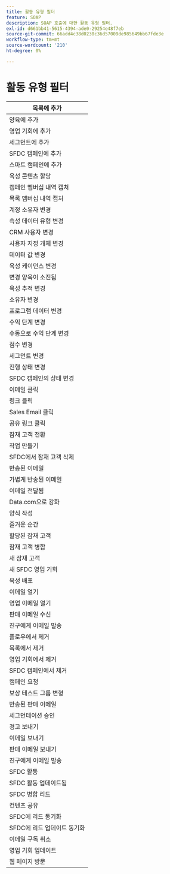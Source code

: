```yaml
---
title: 활동 유형 필터
feature: SOAP
description: SOAP 호출에 대한 활동 유형 필터.
exl-id: d661bb41-5615-4394-ade0-29254e48f7eb
source-git-commit: 66add4c38d0230c36d57009de985649bb67fde3e
workflow-type: tm+mt
source-wordcount: '210'
ht-degree: 0%

---
```


# 활동 유형 필터

| 목록에 추가 |
|-------------------------------------|
| 양육에 추가 |
| 영업 기회에 추가 |
| 세그먼트에 추가 |
| SFDC 캠페인에 추가 |
| 스마트 캠페인에 추가 |
| 육성 콘텐츠 할당 |
| 캠페인 멤버십 내역 캡처 |
| 목록 멤버십 내역 캡처 |
| 계정 소유자 변경 |
| 속성 데이터 유형 변경 |
| CRM 사용자 변경 |
| 사용자 지정 개체 변경 |
| 데이터 값 변경 |
| 육성 케이던스 변경 |
| 변경 양육이 소진됨 |
| 육성 추적 변경 |
| 소유자 변경 |
| 프로그램 데이터 변경 |
| 수익 단계 변경 |
| 수동으로 수익 단계 변경 |
| 점수 변경 |
| 세그먼트 변경 |
| 진행 상태 변경 |
| SFDC 캠페인의 상태 변경 |
| 이메일 클릭 |
| 링크 클릭 |
| Sales Email 클릭 |
| 공유 링크 클릭 |
| 잠재 고객 전환 |
| 작업 만들기 |
| SFDC에서 잠재 고객 삭제 |
| 반송된 이메일 |
| 가볍게 반송된 이메일 |
| 이메일 전달됨 |
| Data.com으로 강화 |
| 양식 작성 |
| 즐거운 순간 |
| 할당된 잠재 고객 |
| 잠재 고객 병합 |
| 새 잠재 고객 |
| 새 SFDC 영업 기회 |
| 육성 배포 |
| 이메일 열기 |
| 영업 이메일 열기 |
| 판매 이메일 수신 |
| 친구에게 이메일 발송 |
| 플로우에서 제거 |
| 목록에서 제거 |
| 영업 기회에서 제거 |
| SFDC 캠페인에서 제거 |
| 캠페인 요청 |
| 보상 테스트 그룹 변형 |
| 반송된 판매 이메일 |
| 세그먼테이션 승인 |
| 경고 보내기 |
| 이메일 보내기 |
| 판매 이메일 보내기 |
| 친구에게 이메일 발송 |
| SFDC 활동 |
| SFDC 활동 업데이트됨 |
| SFDC 병합 리드 |
| 컨텐츠 공유 |
| SFDC에 리드 동기화 |
| SFDC에 리드 업데이트 동기화 |
| 이메일 구독 취소 |
| 영업 기회 업데이트 |
| 웹 페이지 방문 |
